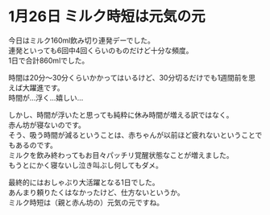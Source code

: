 # 1月26日 ミルク時短は元気の元

今日はミルク160ml飲み切り連発デーでした。  
連発といっても6回中4回くらいのものだけど十分な頻度。  
1日で合計860mlでした。

時間は20分〜30分くらいかかってはいるけど、30分切るだけでも1週間前を思えば大躍進です。  
時間が…浮く…嬉しい…  

しかし、時間が浮いたと思っても純粋に休み時間が増える訳ではなく。  
赤ん坊が寝ないのです。  
そう、吸う時間が減るということは、赤ちゃんが以前ほど疲れないということでもあるのです。  
ミルクを飲み終わってもお目々パッチリ覚醒状態なことが増えました。  
もうとにかく寝ないし泣き叫ぶし何してもダメ。

最終的にはおしゃぶり大活躍となる1日でした。  
あんまり頼りたくはなかったけど、仕方ないというか。  
ミルク時短は（親と赤ん坊の）元気の元ですね。